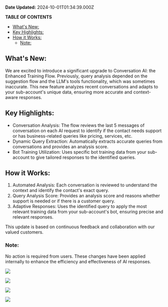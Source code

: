 **Date Updated:** 2024-10-01T01:34:39.000Z
  
  
**TABLE OF CONTENTS**

* [What's New:](#What's-New%3A)
* [Key Highlights:](#Key-Highlights%3A)
* [How it Works:](#How-it-Works%3A)  
   * [Note: ](#Note%3A%C2%A0)

## **What's New:**

We are excited to introduce a significant upgrade to Conversation AI: the Enhanced Training Flow. Previously, query analysis depended on the suggestion flow and the LLM's tools functionality, which was sometimes inaccurate. This new feature analyzes recent conversations and adapts to your sub-account's unique data, ensuring more accurate and context-aware responses.

## **Key Highlights:**

* Conversation Analysis: The flow reviews the last 5 messages of conversation on each AI request to identify if the contact needs support or has business-related queries like pricing, services, etc.
* Dynamic Query Extraction: Automatically extracts accurate queries from conversations and provides an analysis score.
* Bot Training Utilization: Uses specific bot training data from your sub-account to give tailored responses to the identified queries.

## **How it Works:**

1. Automated Analysis: Each conversation is reviewed to understand the context and identify the contact's exact query.
2. Query Analysis Score: Provides an analysis score and reasons whether support is needed or if there is a customer query.
3. Adaptive Responses: Uses the identified query to apply the most relevant training data from your sub-account's bot, ensuring precise and relevant responses.

  
This update is based on continuous feedback and collaboration with our valued customers.

### **Note:** 

No action is required from users. These changes have been applied internally to enhance the efficiency and effectiveness of AI responses.

  
![](https://s3.amazonaws.com/cdn.freshdesk.com/data/helpdesk/attachments/production/155031753288/original/RoWjt6FasKrcUwlLUKkXGWAfbO390LfdOQ.png?1724770438)

![](https://s3.amazonaws.com/cdn.freshdesk.com/data/helpdesk/attachments/production/155031753323/original/ATL8woikfGwva7WfO4QxrcIkcm66-2kQ9g.png?1724770457)

![](https://s3.amazonaws.com/cdn.freshdesk.com/data/helpdesk/attachments/production/155031753339/original/GM_RrQpHVupaqSqk4bJWWuOcqShimVz_PQ.png?1724770468)

![](https://s3.amazonaws.com/cdn.freshdesk.com/data/helpdesk/attachments/production/155031753357/original/J1XOXhRLo3Ta0QVK7Gn-UNNR7gH_Gc08aw.png?1724770480)

  